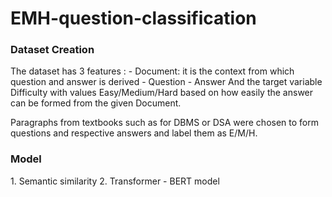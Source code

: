 # EMH-question-classification

<h3>Dataset Creation</h3>
The dataset has 3 features :
- Document: it is the context from which question and answer is derived
- Question
- Answer
And the target variable Difficulty with values Easy/Medium/Hard based on how easily the answer can be formed from the given Document.

Paragraphs from textbooks such as for DBMS or DSA were chosen to form questions and respective answers and label them as E/M/H.

<h3>Model</h3>
1. Semantic similarity
2. Transformer - BERT model

